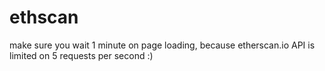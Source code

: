 # ethscan

make sure you wait 1 minute on page loading, because etherscan.io API is limited on 5 requests per second :)
